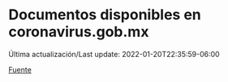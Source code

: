 # Documentos disponibles en coronavirus.gob.mx

Última actualización/Last update: 2022-01-20T22:35:59-06:00

 [Fuente](https://coronavirus.gob.mx/)
